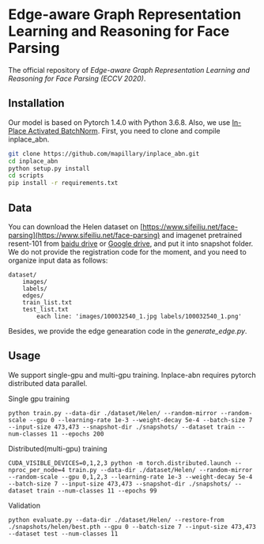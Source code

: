 # Edge-aware Graph Representation Learning and Reasoning for Face Parsing

The official repository of *Edge-aware Graph Representation Learning and Reasoning for Face Parsing (ECCV 2020)*. 


## Installation

Our model is based on Pytorch 1.4.0 with Python 3.6.8. Also, we use [In-Place Activated BatchNorm](https://github.com/mapillary/inplace_abn). First, you need to clone and compile inplace_abn.

```sh
git clone https://github.com/mapillary/inplace_abn.git
cd inplace_abn
python setup.py install
cd scripts
pip install -r requirements.txt
```

## Data

You can download the Helen dataset on [https://www.sifeiliu.net/face-parsing](https://www.sifeiliu.net/face-parsing) and imagenet pretrained resent-101 from [baidu drive](https://pan.baidu.com/s/1NoxI_JetjSVa7uqgVSKdPw) or [Google drive](https://drive.google.com/open?id=1rzLU-wK6rEorCNJfwrmIu5hY2wRMyKTK), and put it into snapshot folder. We do not provide the registration code for the moment, and you need to organize input data as follows:

```
dataset/
    images/
    labels/
    edges/
    train_list.txt
    test_list.txt
        each line: 'images/100032540_1.jpg labels/100032540_1.png'
```

Besides, we provide the edge genearation code in the *generate_edge.py*.

## Usage

We support single-gpu and multi-gpu training. Inplace-abn requires pytorch distributed data parallel.

Single gpu training
```
python train.py --data-dir ./dataset/Helen/ --random-mirror --random-scale --gpu 0 --learning-rate 1e-3 --weight-decay 5e-4 --batch-size 7 --input-size 473,473 --snapshot-dir ./snapshots/ --dataset train --num-classes 11 --epochs 200
```

Distributed(multi-gpu) training
```
CUDA_VISIBLE_DEVICES=0,1,2,3 python -m torch.distributed.launch --nproc_per_node=4 train.py --data-dir ./dataset/Helen/ --random-mirror --random-scale --gpu 0,1,2,3 --learning-rate 1e-3 --weight-decay 5e-4 --batch-size 7 --input-size 473,473 --snapshot-dir ./snapshots/ --dataset train --num-classes 11 --epochs 99
```

Validation
```
python evaluate.py --data-dir ./dataset/Helen/ --restore-from ./snapshots/helen/best.pth --gpu 0 --batch-size 7 --input-size 473,473 --dataset test --num-classes 11
```
